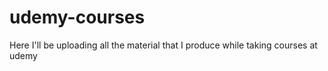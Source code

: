 # udemy-courses
Here I'll be uploading all the material that I produce while taking courses at udemy

